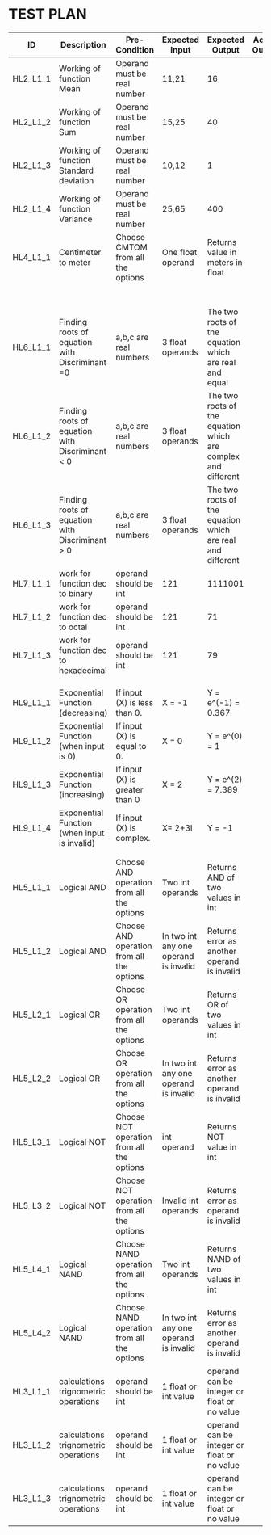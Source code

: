 # TEST PLAN

| ID  | Description  | Pre-Condition | Expected Input | Expected Output  | Actual Output |
|-----|--------------|---------------|----------------|------------------|---------------|
| HL2\_L1\_1 | Working of function Mean | Operand must be real number | 11,21 | 16 |  |
| HL2\_L1\_2 | Working of function Sum | Operand must be real number | 15,25 | 40 |  |
| HL2\_L1\_3 | Working of function Standard deviation | Operand must be real number | 10,12 | 1 |  |
| HL2\_L1\_4 | Working of function Variance | Operand must be real number | 25,65 | 400 ||
| HL4_L1_1    |   Centimeter to meter           |    Choose CMTOM from all the options           |       One float operand         |          Returns value in meters in float        |               |
|     |              |               |                |                  |               |
|     |              |               |                |                  |               |
|     |              |               |                |                  |               |
|     |              |               |                |                  |               |
|     |              |               |                |                  |               |
|     |              |               |                |                  |               |
|     |              |               |                |                  |               |
| HL6_L1_1    |      Finding roots of equation with Discriminant =0        |       a,b,c are real numbers        |        3 float operands        |         The two roots of the equation which are real and equal         |               |
| HL6_L1_2    |    Finding roots of equation with Discriminant < 0          |       a,b,c are real numbers        |       3 float operands         |        The two roots of the equation which are complex and different          |               |
| HL6_L1_3    |     Finding roots of equation with Discriminant > 0         |      a,b,c are real numbers           |      3 float operands            |      The two roots of the equation which are real and different            |               |
| HL7_L1_1     |   work for function dec to binary          |      operand should be int         |      121          |        1111001          |               |
| HL7_L1_2|     work for function dec to octal           |      operand should be int           |        121          |        71       |
| HL7_L1_3|       work for function dec to hexadecimal           |      operand should be int            |       121         |         79         |            |
|     |              |               |                |                  |               |
|     |              |               |                |                  |               |
|     |              |               |                |                  |               |
| HL9_L1_1 | Exponential Function (decreasing) | If input (X) is less than 0. | X = -1 | Y = e^(-1) = 0.367 |    |
| HL9_L1_2 | Exponential Function (when input is 0) | If input (X) is equal to 0. | X = 0 | Y = e^(0) = 1 |   |
| HL9_L1_3 | Exponential Function (increasing) | If input (X) is greater than 0 | X = 2 | Y = e^(2) = 7.389 |   |
| HL9_L1_4 | Exponential Function (when input is invalid)  | If input (X) is complex. | X= 2+3i | Y = -1 |   |
|     |              |               |                |                  |               |
|     |              |               |                |                  |               |
| HL5_L1_1 | Logical AND | Choose AND operation from all the options |Two int operands| Returns AND of two values in int |    |
| HL5_L1_2 | Logical AND  |Choose AND operation from all the options | In two int any one operand is invalid | Returns error as another operand is invalid |   |
| HL5_L2_1 | Logical OR | Choose OR operation from all the options |Two int operands| Returns OR of two values in int |    |
| HL5_L2_2 | Logical OR | Choose OR operation from all the options |In two int any one operand is invalid | Returns error as another operand is invalid |    |
| HL5_L3_1 | Logical NOT | Choose NOT operation from all the options |int operand | Returns NOT value in int |    |
| HL5_L3_2 | Logical NOT | Choose NOT operation from all the options |Invalid int operands | Returns error as operand is invalid |    |
| HL5_L4_1 | Logical NAND | Choose NAND operation from all the options | Two int operands | Returns NAND of two values in int |   |
| HL5_L4_2 | Logical NAND | Choose NAND operation from all the options | In two int any one operand is invalid | Returns error as another operand is invalid |   |
| HL3_L1_1    |      calculations trignometric operations        |       operand should be int        |        1 float or int value       |        operand can be integer or float or no value  |
| HL3_L1_2    |      calculations trignometric operations        |       operand should be int        |        1 float or int value       |        operand can be integer or float or no value  |
| HL3_L1_3    |      calculations trignometric operations        |       operand should be int        |        1 float or int value       |        operand can be integer or float or no value  |









